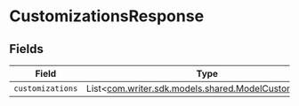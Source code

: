# CustomizationsResponse


## Fields

| Field                                                                                              | Type                                                                                               | Required                                                                                           | Description                                                                                        |
| -------------------------------------------------------------------------------------------------- | -------------------------------------------------------------------------------------------------- | -------------------------------------------------------------------------------------------------- | -------------------------------------------------------------------------------------------------- |
| `customizations`                                                                                   | List<[com.writer.sdk.models.shared.ModelCustomization](../../models/shared/ModelCustomization.md)> | :heavy_minus_sign:                                                                                 | N/A                                                                                                |